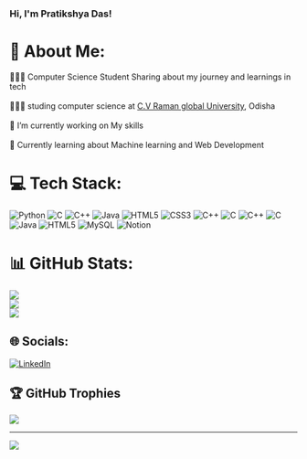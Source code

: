 ### Hi, I'm Pratikshya Das! 

# 💫 About Me:
👩🏻‍💻 Computer Science Student Sharing about my journey and learnings in tech<br/><br>👩🏻‍🎓 studing computer science at [C.V Raman global University](https://cgu-odisha.ac.in/), Odisha<br/><br>🔭 I’m currently working on My skills<br/><br>💭 Currently learning about Machine learning and Web Development<br/>

# 💻 Tech Stack:
![Python](https://img.shields.io/badge/python-3670A0?style=for-the-badge&logo=python&logoColor=ffdd54) ![C](https://img.shields.io/badge/c-%2300599C.svg?style=for-the-badge&logo=c&logoColor=white) ![C++](https://img.shields.io/badge/c++-%2300599C.svg?style=for-the-badge&logo=c%2B%2B&logoColor=white) ![Java](https://img.shields.io/badge/java-%23ED8B00.svg?style=for-the-badge&logo=openjdk&logoColor=white) ![HTML5](https://img.shields.io/badge/html5-%23E34F26.svg?style=for-the-badge&logo=html5&logoColor=white) ![CSS3](https://img.shields.io/badge/css3-%231572B6.svg?style=for-the-badge&logo=css3&logoColor=white) ![C++](https://img.shields.io/badge/c++-%2300599C.svg?style=for-the-badge&logo=c%2B%2B&logoColor=white) ![C](https://img.shields.io/badge/c-%2300599C.svg?style=for-the-badge&logo=c&logoColor=white) ![C++](https://img.shields.io/badge/c++-%2300599C.svg?style=for-the-badge&logo=c%2B%2B&logoColor=white) ![C](https://img.shields.io/badge/c-%2300599C.svg?style=for-the-badge&logo=c&logoColor=white) ![Java](https://img.shields.io/badge/java-%23ED8B00.svg?style=for-the-badge&logo=openjdk&logoColor=white) ![HTML5](https://img.shields.io/badge/html5-%23E34F26.svg?style=for-the-badge&logo=html5&logoColor=white) ![MySQL](https://img.shields.io/badge/mysql-%2300000f.svg?style=for-the-badge&logo=mysql&logoColor=white) ![Notion](https://img.shields.io/badge/Notion-%23000000.svg?style=for-the-badge&logo=notion&logoColor=white)
# 📊 GitHub Stats:
![](https://github-readme-stats.vercel.app/api?username=PratikshyaDas2004&theme=dark&hide_border=false&include_all_commits=false&count_private=false)<br/>
![](https://github-readme-streak-stats.herokuapp.com/?user=PratikshyaDas2004&theme=dark&hide_border=false)<br/>
![](https://github-readme-stats.vercel.app/api/top-langs/?username=PratikshyaDas2004&theme=dark&hide_border=false&include_all_commits=false&count_private=false&layout=compact)


## 🌐 Socials:
[![LinkedIn](https://img.shields.io/badge/LinkedIn-%230077B5.svg?logo=linkedin&logoColor=white)](https://linkedin.com/in/https://www.linkedin.com/in/pratikshya-das-/) 

## 🏆 GitHub Trophies
![](https://github-profile-trophy.vercel.app/?username=PratikshyaDas2004&theme=radical&no-frame=false&no-bg=true&margin-w=4)

---
[![](https://visitcount.itsvg.in/api?id=PratikshyaDas2004&icon=0&color=0)](https://visitcount.itsvg.in)

<!-- Proudly created with GPRM ( https://gprm.itsvg.in ) -->
